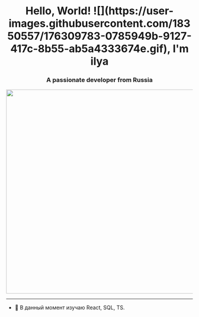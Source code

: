 <h1 align="center">Hello, World! ![](https://user-images.githubusercontent.com/18350557/176309783-0785949b-9127-417c-8b55-ab5a4333674e.gif), I'm ilya</h1>
<h3 align="center">A passionate developer from Russia</h3>
<img src="https://github.com/21Ner04/21Ner04/assets/133259264/7ffe53b5-db5e-47b6-9104-bca8eb914849" width="900" height="550"  />

__________

* 🧠 В данный момент изучаю React, SQL, TS.
